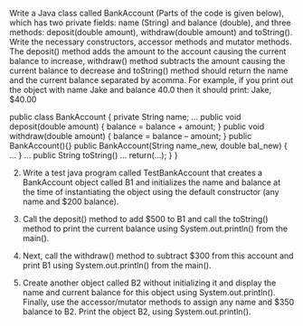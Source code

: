 Write a Java class called BankAccount (Parts of the code is given below), which has two private fields: name (String) and balance (double), and three methods: deposit(double amount), withdraw(double amount) and toString(). Write the necessary constructors, accessor methods and mutator methods. The deposit() method adds the amount to the account causing the current balance to increase, withdraw() method subtracts the amount causing the current balance to decrease and toString() method should return the name and the current balance separated by acomma. For example, if you print out the object with name Jake and balance 40.0 then it should print: Jake, $40.00

public class BankAccount {
private String name;
...
public void deposit(double amount) {
balance = balance + amount;
}
public void withdraw(double amount) {
balance = balance – amount;
}
public BankAccount(){}
public BankAccount(String name_new, double bal_new) {
...
}
...
public String toString()
...
return(...);
}
}

2. Write a test java program called TestBankAccount that creates a BankAccount object called B1 and initializes the name and balance at the time of instantiating the object using the default constructor (any name and $200 balance).

3. Call the deposit() method to add $500 to B1 and call the toString() method to print the current balance using System.out.println() from the main().

4. Next, call the withdraw() method to subtract $300 from this account and print B1 using System.out.println() from the main().

5. Create another object called B2 without initializing it and display the name and current balance for this object using System.out.println(). Finally, use the accessor/mutator methods to assign any name and $350 balance to B2. Print the object B2, using System.out.println().
